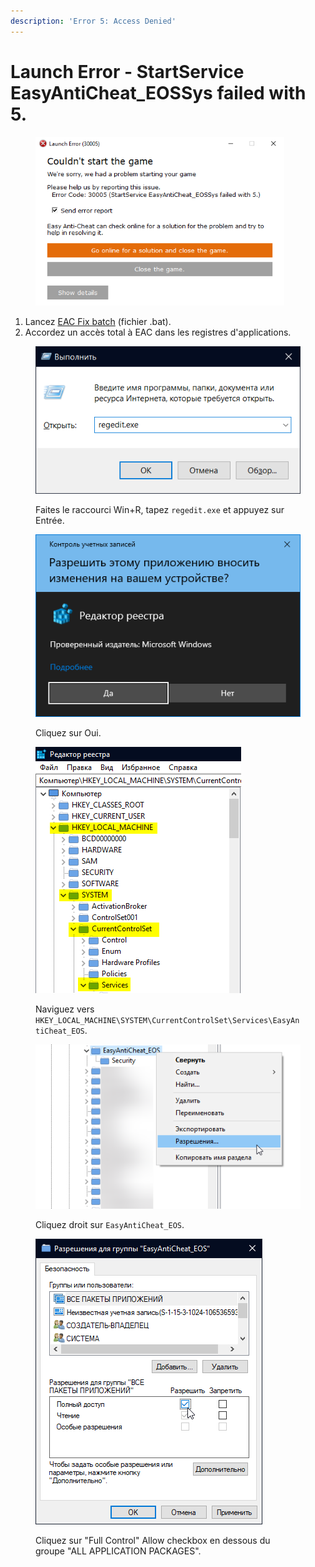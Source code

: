 ```yaml
---
description: 'Error 5: Access Denied'
---
```


# Launch Error - StartService EasyAntiCheat\_EOSSys failed with 5.

<figure><img src="../.gitbook/assets/eossysfailedwith5.png" alt="" width="398"><figcaption></figcaption></figure>

1. Lancez [EAC Fix batch](https://github.com/livingflore/BattleBitEACFix/releases) (fichier .bat).
2. Accordez un accès total à EAC dans les registres d'applications.

<figure><img src="../.gitbook/assets/runregedit.png" alt=""><figcaption><p>Faites le raccourci Win+R, tapez <code>regedit.exe</code> et appuyez sur Entrée.</p></figcaption></figure>

<figure><img src="../.gitbook/assets/uacregistry.png" alt=""><figcaption><p>Cliquez sur Oui.</p></figcaption></figure>

<figure><img src="../.gitbook/assets/registrypath.png" alt=""><figcaption><p>Naviguez vers <code>HKEY_LOCAL_MACHINE\SYSTEM\CurrentControlSet\Services\EasyAntiCheat_EOS</code>.</p></figcaption></figure>

<figure><img src="../.gitbook/assets/permissions.png" alt=""><figcaption><p>Cliquez droit sur <code>EasyAntiCheat_EOS</code>.</p></figcaption></figure>

<figure><img src="../.gitbook/assets/grantallapp.png" alt=""><figcaption><p>Cliquez sur "Full Control" Allow checkbox en dessous du groupe "ALL APPLICATION PACKAGES".</p></figcaption></figure>
